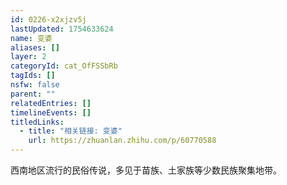 ```yaml
---
id: 0226-x2xjzv5j
lastUpdated: 1754633624
name: 变婆
aliases: []
layer: 2
categoryId: cat_OfFSSbRb
tagIds: []
nsfw: false
parent: ""
relatedEntries: []
timelineEvents: []
titledLinks:
  - title: "相关链接: 变婆"
    url: https://zhuanlan.zhihu.com/p/60770588
---
```


西南地区流行的民俗传说，多见于苗族、土家族等少数民族聚集地带。